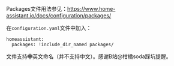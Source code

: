 Packages文件用法参见：https://www.home-assistant.io/docs/configuration/packages/



在`configuration.yaml`文件中加入：

```
homeassistant:
  packages: !include_dir_named packages/
```

文件支持~~**中**~~英文命名（并不支持中文）。感谢B站@柑橘soda踩坑提醒。

